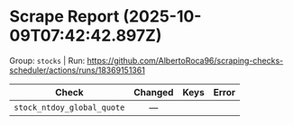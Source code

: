# Scrape Report (2025-10-09T07:42:42.897Z)

Group: `stocks`  |  Run: https://github.com/AlbertoRoca96/scraping-checks-scheduler/actions/runs/18369151361

| Check | Changed | Keys | Error |
|---|:---:|:--|:--|
| `stock_ntdoy_global_quote` | — |  |  |
